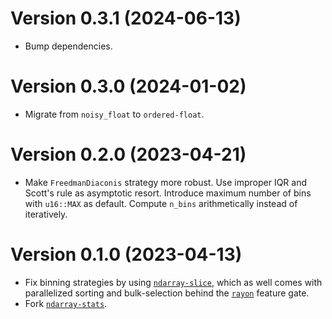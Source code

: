 # Version 0.3.1 (2024-06-13)

  * Bump dependencies.

# Version 0.3.0 (2024-01-02)

  * Migrate from `noisy_float` to `ordered-float`.

# Version 0.2.0 (2023-04-21)

  * Make `FreedmanDiaconis` strategy more robust. Use improper IQR and Scott's
    rule as asymptotic resort. Introduce maximum number of bins with `u16::MAX`
    as default. Compute `n_bins` arithmetically instead of iteratively.

# Version 0.1.0 (2023-04-13)

  * Fix binning strategies by using [`ndarray-slice`], which as well comes with
    parallelized sorting and bulk-selection behind the [`rayon`] feature gate.
  * Fork [`ndarray-stats`].

[`ndarray-slice`]: https://docs.rs/ndarray-slice
[`ndarray-stats`]: https://docs.rs/ndarray-stats
[`rayon`]: https://docs.rs/rayon
